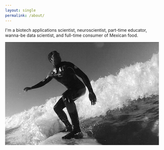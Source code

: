 ```yaml
---
layout: single
permalink: /about/
---
```


I'm a biotech applications scientist, neuroscientist, part-time educator, wanna-be data scientist, and full-time consumer of Mexican food.

![surfing-b&w](/assets/surfingBW.png)
